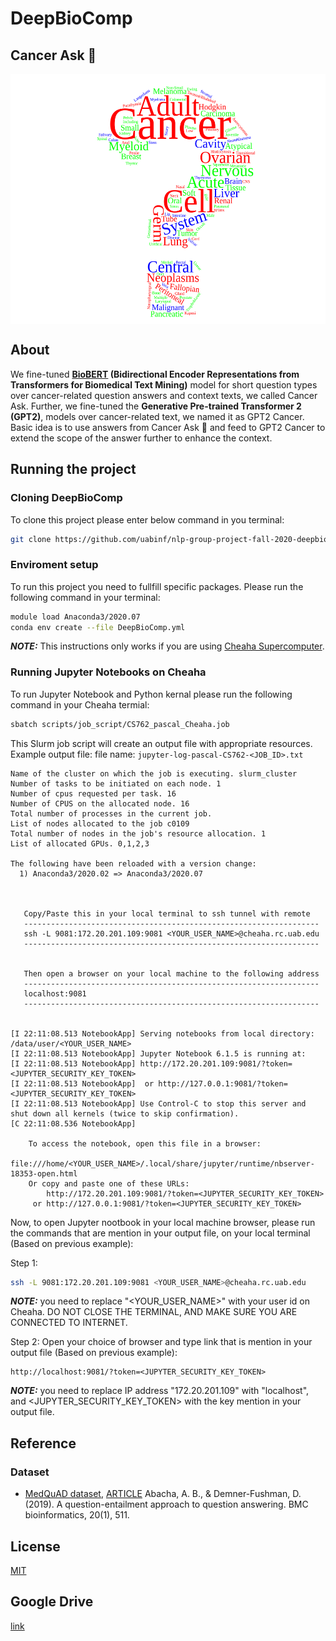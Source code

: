 # DeepBioComp
## Cancer Ask <!--:scorpion:-->:crab:
<p align="center">
    <img align="center" src="Images/Cancer_ask.svg" height="400">
</p>

## About

We fine-tuned **[BioBERT](https://huggingface.co/dmis-lab/biobert-base-cased-v1.1-squad) (Bidirectional Encoder Representations from Transformers for Biomedical Text Mining)** model for short question types over cancer-related question answers and context texts, we called Cancer Ask. Further, we fine-tuned the **Generative Pre-trained Transformer 2 (GPT2)**, models over cancer-related text, we named it as GPT2 Cancer. Basic idea is to use answers from Cancer Ask :crab: and feed to GPT2 Cancer to extend the scope of the answer further to enhance the context.

## Running the project

### Cloning DeepBioComp
To clone this project please enter below command in you terminal:
```bash
git clone https://github.com/uabinf/nlp-group-project-fall-2020-deepbiocomp
``` 

### Enviroment setup
To run this project you need to fullfill specific packages. Please run the following command in your terminal:
```bash
module load Anaconda3/2020.07
conda env create --file DeepBioComp.yml
```
_**NOTE:**_ This instructions only works if you are using [Cheaha Supercomputer](https://www.uab.edu/it/home/research-computing/cheaha).

### Running Jupyter Notebooks on Cheaha
To run Jupyter Notebook and Python kernal please run the following command in your Cheaha termial:
```bash
sbatch scripts/job_script/CS762_pascal_Cheaha.job
```
This Slurm job script will create an output file with appropriate resources. Example output file:
file name: `jupyter-log-pascal-CS762-<JOB_ID>.txt`
```
Name of the cluster on which the job is executing. slurm_cluster
Number of tasks to be initiated on each node. 1
Number of cpus requested per task. 16
Number of CPUS on the allocated node. 16
Total number of processes in the current job.
List of nodes allocated to the job c0109
Total number of nodes in the job's resource allocation. 1
List of allocated GPUs. 0,1,2,3

The following have been reloaded with a version change:
  1) Anaconda3/2020.02 => Anaconda3/2020.07



   Copy/Paste this in your local terminal to ssh tunnel with remote
   ------------------------------------------------------------------
   ssh -L 9081:172.20.201.109:9081 <YOUR_USER_NAME>@cheaha.rc.uab.edu
   ------------------------------------------------------------------


   Then open a browser on your local machine to the following address
   ------------------------------------------------------------------
   localhost:9081
   ------------------------------------------------------------------


[I 22:11:08.513 NotebookApp] Serving notebooks from local directory: /data/user/<YOUR_USER_NAME>
[I 22:11:08.513 NotebookApp] Jupyter Notebook 6.1.5 is running at:
[I 22:11:08.513 NotebookApp] http://172.20.201.109:9081/?token=<JUPYTER_SECURITY_KEY_TOKEN>
[I 22:11:08.513 NotebookApp]  or http://127.0.0.1:9081/?token=<JUPYTER_SECURITY_KEY_TOKEN>
[I 22:11:08.513 NotebookApp] Use Control-C to stop this server and shut down all kernels (twice to skip confirmation).
[C 22:11:08.536 NotebookApp]

    To access the notebook, open this file in a browser:
        file:///home/<YOUR_USER_NAME>/.local/share/jupyter/runtime/nbserver-18353-open.html
    Or copy and paste one of these URLs:
        http://172.20.201.109:9081/?token=<JUPYTER_SECURITY_KEY_TOKEN>
     or http://127.0.0.1:9081/?token=<JUPYTER_SECURITY_KEY_TOKEN>

```

Now, to open Jupyter nootbook in your local machine browser, please run the commands that are mention in your output file, on your local terminal (Based on previous example):

Step 1:
```bash
ssh -L 9081:172.20.201.109:9081 <YOUR_USER_NAME>@cheaha.rc.uab.edu
```
_**NOTE:**_ you need to replace "<YOUR_USER_NAME>" with your user id on Cheaha. DO NOT CLOSE THE TERMINAL, AND MAKE SURE YOU ARE CONNECTED TO INTERNET.

Step 2:
Open your choice of browser and type link that is mention in your output file (Based on previous example):
```
http://localhost:9081/?token=<JUPYTER_SECURITY_KEY_TOKEN>
```
_**NOTE:**_ you need to replace IP address "172.20.201.109" with "localhost", and <JUPYTER_SECURITY_KEY_TOKEN> with the key mention in your output file.

<!--
![Cancer Ask Logo](Images/Data_t2.svg)

### Table 1. List of the Cancer type and question type.

| Cancer type                                                       | Question type |
|-------------------------------------------------------------------|---------------|
| Ovarian Epithelial, Fallopian Tube, and Primary Peritoneal Cancer | 10            |
| Breast Cancer                                                     | 10            |
| Anal Cancer                                                       | 9             |
| Adult Central Nervous System Tumors                               | 9             |
| Childhood Astrocytomas                                            | 9             |
| Childhood Brain Stem Glioma                                       | 9             |
| Endometrial Cancer                                                | 9             |
| Childhood Extracranial Germ Cell Tumors                           | 9             |
| Retinoblastoma                                                    | 9             |
| Neuroblastoma                                                     | 9             |
| Prostate Cancer                                                   | 9             |
| Adult Acute Myeloid Leukemia                                      | 8             |
| Chronic Myelogenous Leukemia                                      | 8             |
| Hairy Cell Leukemia                                               | 8             |
| Childhood Acute Myeloid Leukemia and Other Myeloid Malignancies   | 8             |
| Adult Soft Tissue Sarcoma                                         | 8             |
| Childhood Soft Tissue Sarcoma                                     | 8             |
| Adult Hodgkin Lymphoma                                            | 8             |
| Adult Non-Hodgkin Lymphoma                                        | 8             |
| Childhood Hodgkin Lymphoma                                        | 8             |
| Childhood Central Nervous System Atypical Teratoid/Rhabdoid Tumor | 8             |
| Childhood Central Nervous System Germ Cell Tumors                 | 8             |
| Childhood Craniopharyngioma                                       | 8             |
| Childhood Ependymoma                                              | 8             |
| Adult Primary Liver Cancer                                        | 8             |
| Bile Duct Cancer (Cholangiocarcinoma)                             | 8             |
| Childhood Liver Cancer                                            | 8             |
| Osteosarcoma and Malignant Fibrous Histiocytoma of Bone           | 8             |
| Gastrointestinal Carcinoid Tumors                                 | 8             |
| Uterine Sarcoma                                                   | 8             |
| Extragonadal Germ Cell Tumors                                     | 8             |
| Intraocular (Uveal) Melanoma                                      | 8             |
| Gallbladder Cancer                                                | 8             |
| Gestational Trophoblastic Disease                                 | 8             |
| Langerhans Cell Histiocytosis                                     | 8             |
| Hypopharyngeal Cancer                                             | 8             |
| Laryngeal Cancer                                                  | 8             |
| Lip and Oral Cavity Cancer                                        | 8             |
| Nasopharyngeal Cancer                                             | 8             |
| Oropharyngeal Cancer                                              | 8             |
| Paranasal Sinus and Nasal Cavity Cancer                           | 8             |
| Salivary Gland Cancer                                             | 8             |
| Pancreatic Cancer                                                 | 8             |
| Wilms Tumor and Other Childhood Kidney Tumors                     | 8             |
| Male Breast Cancer                                                | 8             |
| Skin Cancer                                                       | 8             |
| Melanoma                                                          | 8             |
| Merkel Cell Carcinoma                                             | 8             |
| Non-Small Cell Lung Cancer                                        | 8             |
| Parathyroid Cancer                                                | 8             |
| Penile Cancer                                                     | 8             |
| Pituitary Tumors                                                  | 8             |
| Colon Cancer                                                      | 8             |
| Rectal Cancer                                                     | 8             |
| Adult Acute Lymphoblastic Leukemia                                | 7             |
| Chronic Lymphocytic Leukemia                                      | 7             |
| Childhood Acute Lymphoblastic Leukemia                            | 7             |
| Childhood Rhabdomyosarcoma                                        | 7             |
| Mycosis Fungoides and the Szary Syndrome                          | 7             |
| Childhood Non-Hodgkin Lymphoma                                    | 7             |
| Childhood Brain and Spinal Cord Tumors                            | 7             |
| Childhood Central Nervous System Embryonal Tumors                 | 7             |
| Ewing Sarcoma                                                     | 7             |
| Ovarian Germ Cell Tumors                                          | 7             |
| Ovarian Low Malignant Potential Tumors                            | 7             |
| Metastatic Squamous Neck Cancer with Occult Primary               | 7             |
| Pancreatic Neuroendocrine Tumors (Islet Cell Tumors)              | 7             |
| Transitional Cell Cancer of the Renal Pelvis and Ureter           | 7             |
| Plasma Cell Neoplasms (Including Multiple Myeloma)                | 7             |
| Small Cell Lung Cancer                                            | 7             |
| Small Intestine Cancer                                            | 7             |
| Thymoma and Thymic Carcinoma                                      | 7             |
| Urethral Cancer                                                   | 7             |
| Vulvar Cancer                                                     | 7             |
| Gastrointestinal Stromal Tumors                                   | 6             |
| AIDS-Related Lymphoma                                             | 6             |
| Primary CNS Lymphoma                                              | 6             |
| Testicular Cancer                                                 | 6             |
| Chronic Myelomonocytic Leukemia                                   | 5             |
| Kaposi Sarcoma                                                    | 4             |
| Childhood Vascular Tumors                                         | 4             |
| Liver (Hepatocellular) Cancer                                     | 4             |
| Chronic Myeloproliferative Neoplasms                              | 4             |
| Polycythemia Vera                                                 | 4             |
| Primary Myelofibrosis                                             | 4             |
| Essential Thrombocythemia                                         | 4             |
| Myelodysplastic/ Myeloproliferative Neoplasms                     | 4             |
| Juvenile Myelomonocytic Leukemia                                  | 4             |
| Atypical Chronic Myelogenous Leukemia                             | 4             |
| Ovarian, Fallopian Tube, and Primary Peritoneal Cancer            | 4             |
| Oral Cavity and Oropharyngeal Cancer                              | 4             |
| Renal Cell Cancer                                                 | 4             |
| Colorectal Cancer                                                 | 4             |
| Chronic Eosinophilic Leukemia                                     | 3             |
| Myelodysplastic/ Myeloproliferative Neoplasm, Unclassifiable      | 3             |
| Lung Cancer                                                       | 3             |
| Myelodysplastic Syndromes                                         | 2             |
| Chronic Neutrophilic Leukemia                                     | 2             |

-->

## Reference
### Dataset
* [MedQuAD dataset](https://github.com/abachaa/MedQuAD/tree/master/1_CancerGov_QA), [ARTICLE](https://arxiv.org/abs/1901.08079) Abacha, A. B., & Demner-Fushman, D. (2019). A question-entailment approach to question answering. BMC bioinformatics, 20(1), 511.

## License
[MIT](https://github.com/uabinf/nlp-group-project-fall-2020-deepbiocomp/blob/main/LICENSE)

## Google Drive
[link](https://drive.google.com/drive/folders/1YmDINjCupRHrTMihE9k8r8wTxL1H5UCv?usp=sharing)
